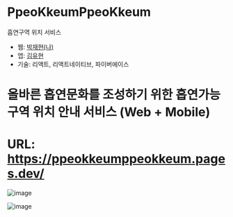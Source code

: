 # PpeoKkeumPpeoKkeum

흡연구역 위치 서비스

-   웹: [박재현(나)](https://github.com/jh0152park)
-   앱: [김유현](https://github.com/Yuhyeon0516)
-   기술: 리액트, 리액트네이티브, 파이버에이스

# 올바른 흡연문화를 조성하기 위한 흡연가능구역 위치 안내 서비스 (Web + Mobile)
# URL: https://ppeokkeumppeokkeum.pages.dev/

![image](https://github.com/jh0152park/PpeoKkeumPpeoKkeum/assets/118165975/e7a57a35-ccfc-4a20-bd7c-6b2bcaa70802)

![image](https://github.com/jh0152park/PpeoKkeumPpeoKkeum/assets/118165975/97fc8d83-3f52-4923-98a8-9733b168c973)
